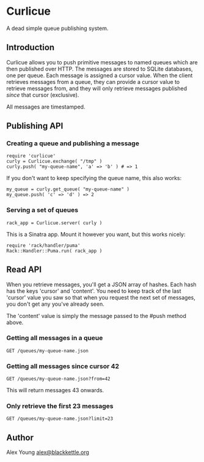 Curlicue
========

A dead simple queue publishing system.

Introduction
------------

Curlicue allows you to push primitive messages to named queues which are
then published over HTTP.  The messages are stored to SQLite
databases, one per queue.  Each message is assigned a cursor value.
When the client retrieves messages from a queue, they can provide a
cursor value to retrieve messages from, and they will only retrieve
messages published *since* that cursor (exclusive).

All messages are timestamped.

Publishing API
--------------

### Creating a queue and publishing a message

    require 'curlicue'
    curly = Curlicue.exchange( "/tmp" )
    curly.push( "my-queue-name", 'a' => 'b' ) # => 1

If you don't want to keep specifying the queue name, this also works:


    my_queue = curly.get_queue( "my-queue-name" )
    my_queue.push( 'c' => 'd' ) => 2

### Serving a set of queues

    rack_app = Curlicue.server( curly ) 

This is a Sinatra app.  Mount it however you want, but this works nicely:

    require 'rack/handler/puma'
    Rack::Handler::Puma.run( rack_app )


Read API
--------

When you retrieve messages, you'll get a JSON array of hashes.  Each hash
has the keys 'cursor' and 'content'.  You need to keep track of the last 
'cursor' value you saw so that when you request the next set of messages,
you don't get any you've already seen.

The 'content' value is simply the message passed to the #push method above.

### Getting all messages in a queue

    GET /queues/my-queue-name.json
    
### Getting all messages since cursor 42

    GET /queues/my-queue-name.json?from=42
    
This will return messages 43 onwards.

### Only retrieve the first 23 messages

    GET /queues/my-queue-name.json?limit=23


Author
------

Alex Young <alex@blackkettle.org>
